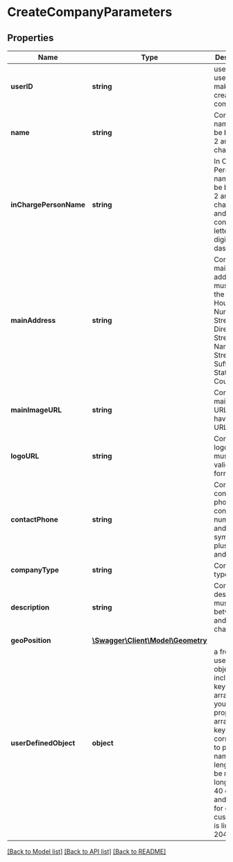 # CreateCompanyParameters

## Properties
Name | Type | Description | Notes
------------ | ------------- | ------------- | -------------
**userID** | **string** | userID for user who is making the creation of company | 
**name** | **string** | Company name must be between 2 and 484 characters | 
**inChargePersonName** | **string** | In Charge Person name must be between 2 and 1084 characters and can contain only letters, digits and dashes | 
**mainAddress** | **string** | Company main address must be in the form House Number, Street Direction, Street Name, Street Suffix, City, State, Zip, Country | 
**mainImageURL** | **string** | Company main image URL must have valid URL form | 
**logoURL** | **string** | Company logo URL must have valid URL form | 
**contactPhone** | **string** | Company contact phone can contain only numbers and symbols plus sign and dash | 
**companyType** | **string** | Company type | 
**description** | **string** | Company description must be between 2 and 1284 characters | [optional] 
**geoPosition** | [**\Swagger\Client\Model\Geometry**](Geometry.md) |  | [optional] 
**userDefinedObject** | **object** | a free form user defined object that includes a key - value array. Place your custom properties in array, the key corresponds to property name its length must be not longer that 40 chars and value for each custom key is limited to 2048 chars. | [optional] 

[[Back to Model list]](../README.md#documentation-for-models) [[Back to API list]](../README.md#documentation-for-api-endpoints) [[Back to README]](../README.md)


